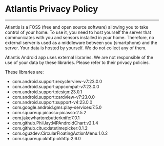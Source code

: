 # Atlantis Privacy Policy
-----------------------------------------

Atlantis is a FOSS (free and open source software) allowing you to take control of your home. To use it, you need to host yourself the server that communicates with you and sensors installed in your home. Therefore, no external server is used as a middleware between you (smartphone) and the server.
Your data is hosted by yourself. We do not collect any of them.

Atlantis Android app uses external libraries. We are not responsible of the use of your data by these libraries. Please refer to their privacy policies.

These libraries are:
* com.android.support:recyclerview-v7:23.0.0
* com.android.support:appcompat-v7:23.0.0
* com.android.support:design:23.0.1
* com.android.support:cardview-v7:23.0.0
* com.android.support:support-v4:23.0.0
* com.google.android.gms:play-services:7.5.0
* com.squareup.picasso:picasso:2.5.2
* com.jakewharton:butterknife:7.0.1
* com.github.PhilJay:MPAndroidChart:v2.1.4
* com.github.citux:datetimepicker:0.1.2
* com.oguzdev:CircularFloatingActionMenu:1.0.2
* com.squareup.okhttp:okhttp:2.6.0